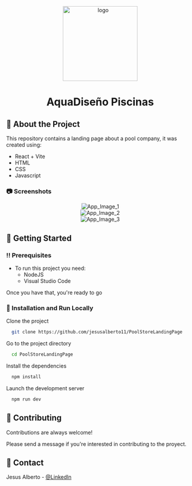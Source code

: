 <div align="center">
<img src="https://github.com/jesusalberto11/PruebaTecnicaTreea/blob/main/assets/img/logo.png" alt="logo" width="200" height="auto" />
  <h1>AquaDiseño Piscinas</h1>
</div>

## :star2: About the Project

This repository contains a landing page about a pool company, it was created using:

<ul>
<li>React + Vite</li>
<li>HTML</li>
<li>CSS</li>
<li>Javascript</li>
</ul>

<!-- Screenshots -->

### :camera: Screenshots

<div align="center"> 
  <img src="https://github.com/jesusalberto11/PruebaTecnicaTreea/blob/main/assets/img/github-readme/section-1.png" alt="App_Image_1" title="First section" />
</div>

<div align="center"> 
  <img src="https://github.com/jesusalberto11/PruebaTecnicaTreea/blob/main/assets/img/github-readme/section-2.png" alt="App_Image_2" title="Second section"/>
</div>

<div align="center"> 
  <img src="https://github.com/jesusalberto11/PruebaTecnicaTreea/blob/main/assets/img/github-readme/section-3.png" alt="App_Image_3" title="Third section"/>
</div>

<!-- Getting Started -->

## :toolbox: Getting Started

<!-- Prerequisites -->

### :bangbang: Prerequisites

- To run this project you need:
  - NodeJS
  - Visual Studio Code

Once you have that, you're ready to go

<!-- Installation and Run Locally -->

### :running: Installation and Run Locally

Clone the project

```bash
  git clone https://github.com/jesusalberto11/PoolStoreLandingPage
```

Go to the project directory

```bash
  cd PoolStoreLandingPage
```

Install the dependencies

```bash
  npm install
```

Launch the development server

```bash
  npm run dev
```

<!-- Contributing -->

## :wave: Contributing

Contributions are always welcome!

Please send a message if you're interested in contributing to the proyect.

<!-- Contact -->

## :handshake: Contact

Jesus Alberto - [@LinkedIn](https://www.linkedin.com/in/jesus-alberto-morales-rico-7092a9227/)
